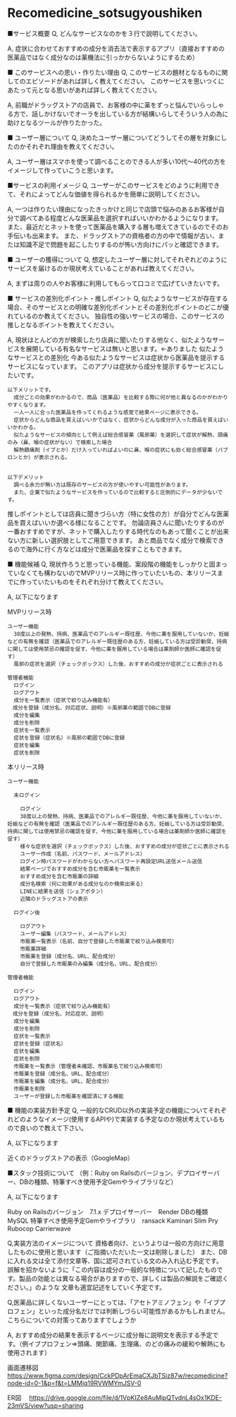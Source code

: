 # Recomedicine_sotsugyoushiken
■サービス概要
Q, どんなサービスなのかを３行で説明してください。

A, 症状に合わせておすすめの成分を消去法で表示するアプリ（直接おすすめの医薬品ではなく成分なのは薬機法に引っかからないようにするため）

■ このサービスへの思い・作りたい理由
Q, このサービスの題材となるものに関してのエピソードがあれば詳しく教えてください。
   このサービスを思いつくにあたって元となる思いがあれば詳しく教えてください。


A, 前職がドラッグストアの店員で、お客様の中に薬をずっと悩んでいらっしゃる方で、話しかけないでオーラを出している方が結構いらしてそういう人の為に助けとなるツールが作りたかった。

■ ユーザー層について
Q, 決めたユーザー層についてどうしてその層を対象にしたのかそれぞれ理由を教えてください。

A, ユーザー層はスマホを使って調べることのできる人が多い10代～40代の方をイメージして作っていこうと思います。


■サービスの利用イメージ
Q, ユーザーがこのサービスをどのように利用できて、それによってどんな価値を得られるかを簡単に説明してください。

A, 一つは作りたい理由になったきっかけと同じで店頭で悩みのあるお客様が自分で調べてある程度どんな医薬品を選択すればいいかわかるようになります。
   また、最近だとネットを使って医薬品を購入する層も増えてきているのでそのお手伝いも出来ます。
   また、ドラッグストアの資格者の方の中で情報が古い、または知識不足で問題を起こしたりするのが怖い方向けにパッと確認できます。


■ ユーザーの獲得について
Q, 想定したユーザー層に対してそれぞれどのようにサービスを届けるのか現状考えていることがあれば教えてください。

A, まずは周りの人やお客様に利用してもらって口コミで広げていきたいです。


■ サービスの差別化ポイント・推しポイント
Q, 似たようなサービスが存在する場合、そのサービスとの明確な差別化ポイントとその差別化ポイントのどこが優れているのか教えてください。
   独自性の強いサービスの場合、このサービスの推しとなるポイントを教えてください。

A, 現状ほとんどの方が検索したり店員に聞いたりする他なく、似たようなサービスを展開している有名なサービスは無いと思います。←ありました
   似たようなサービスとの差別化
    今ある似たようなサービスは症状から医薬品を提示するサービスになっています。
    このアプリは症状から成分を提示するサービスにしたいです。

    以下メリットです。
      成分ごとの効果がわかるので、商品（医薬品）を比較する際に何が他と異なるのかがわかりやすくなります。
      一人一人に合った医薬品を作ってくれるような感覚で結果ページに表示できる。
      症状からどんな商品を買えばいいかではなく、症状からどんな成分が入った商品を買えばいいかわかる。
      似たようなサービスの傾向として例えば総合感冒薬（風邪薬）を選択して症状が解熱、頭痛のみ（鼻、喉の症状がない）で検索した場合
      解熱鎮痛剤（イブとか）だけ入っていればよいのに鼻、喉の症状にも効く総合感冒薬（パブロンとか）が表示される。


    以下デメリット
      調べる余力が無い方は既存のサービスの方が使いやすい可能性があります。
      また、企業で似たようなサービスを作っているので比較すると圧倒的にデータが少ないです。

   推しポイントとしては店員に聞きづらい方（特に女性の方）が自分でどんな医薬品を買えばいいか選べる様になることです。
   勿論店員さんに聞いたりするのが一番おすすめですが、ネットで購入したりする時代なのもあって聞くことが出来ない方に新しい選択肢としてご用意できます。
   あと商品でなく成分で検索できるので海外に行く方などは成分で医薬品を探すこともできます。


■ 機能候補
Q, 現状作ろうと思っている機能、案段階の機能をしっかりと固まっていなくても構わないのでMVPリリース時に作っていたいもの、本リリースまでに作っていたいものをそれぞれ分けて教えてください。

A, 以下になります

  MVPリリース時

    ユーザー機能
      38度以上の発熱、持病、医薬品でのアレルギー既往歴、今他に薬を服用していないか、妊娠などの有無を確認（医薬品でのアレルギー既往歴のある方、妊娠している方は受診勧奨、持病に関しては使用禁忌の確認を促す、今他に薬を服用している場合は薬剤師か医師に確認を促す）
      風邪の症状を選択（チェックボックス）した後、おすすめの成分が症状ごとに表示される

    管理者機能
      ログイン
      ログアウト
      成分を一覧表示（症状で絞り込み機能有）
    　成分を登録（成分名、対応症状、説明）※風邪薬の範囲でDBに登録
      成分を編集
      成分を削除
      症状を一覧表示
      症状を登録（症状名）※風邪の範囲でDBに登録
      症状を編集
      症状を削除

  本リリース時

    ユーザー機能

      未ログイン

        ログイン
        38度以上の発熱、持病、医薬品でのアレルギー既往歴、今他に薬を服用していないか、妊娠などの有無を確認（医薬品でのアレルギー既往歴のある方、妊娠している方は受診勧奨、持病に関しては使用禁忌の確認を促す、今他に薬を服用している場合は薬剤師か医師に確認を促す）
        様々な症状を選択（チェックボックス）した後、おすすめの成分が症状ごとに表示される
        ユーザー作成（名前、パスワード、メールアドレス）
        ログイン時パスワードがわからない方へパスワード再設定URL送信メール送信
        結果ページでおすすめ成分を含む市販薬を一覧表示
        おすすめ成分を含む市販薬の詳細
        成分名検索（何に効果がある成分なのか検索出来る）
        LINEに結果を送信（シェアボタン）
        近隣のドラッグストアの表示

      ログイン後

        ログアウト
        ユーザー編集（パスワード、メールアドレス）
        市販薬一覧表示（名前、自分で登録した市販薬で絞り込み検索可）
        市販薬詳細
        市販薬を登録（成分名、URL、配合成分）
        自分で登録した市販薬のみ編集（成分名、URL、配合成分）

    管理者機能

      ログイン
      ログアウト
      成分を一覧表示（症状で絞り込み機能有）
    　成分を登録（成分名、対応症状、説明）
      成分を編集
      成分を削除
      症状を一覧表示
      症状を登録（症状名）
      症状を編集
      症状を削除
      市販薬を一覧表示（管理者未確認、市販薬名で絞り込み検索可）
      市販薬を登録（成分名、URL、配合成分）
      市販薬を編集（成分名、URL、配合成分）
      市販薬を削除
      ユーザーが登録した市販薬を確認済にする機能

■ 機能の実装方針予定
Q, 一般的なCRUD以外の実装予定の機能についてそれぞれどのようなイメージ(使用するAPIや)で実装する予定なのか現状考えているもので良いので教えて下さい。

A, 以下になります

  近くのドラッグストアの表示（GoogleMap）

■スタック技術について
（例：Ruby on Railsのバージョン、デプロイサーバー、DBの種類、特筆すべき使用予定Gemやライブラリなど）

A, 以下になります

  Ruby on Railsのバージョン　7.1.x
  デプロイサーバー　Render
  DBの種類　MySQL
  特筆すべき使用予定Gemやライブラリ　ransack Kaminari Slim Pry Rubocop Carrierwave 

Q,実装方法のイメージについて
  資格者向け、というよりは一般の方向けに用意したものに使用と思います（ご指摘いただいた一文は削除しました）
  また、DBに入れる文は全て添付文章等、国に認可されている文のみ入れ込む予定です。
  誤解を招かないように「この内容は成分の一般的な特徴について記したものです。製品の効能とは異なる場合がありますので、詳しくは製品の解説をご確認ください。」のような
  文章も適宜記述をしていく予定です。

Q,医薬品に詳しくないユーザーにとっては、「アセトアミノフェン」や「イブプロフェン」といった成分名だけでは判断しづらい可能性があるかもしれません。  
  こちらについての対策ってありますでしょうか

A, おすすめ成分の結果を表示するページに成分毎に説明文を表示する予定です。（例イブプロフェン⇒頭痛、関節痛、生理痛、のどの痛みの緩和や解熱にも使用されます）

画面遷移図
  https://www.figma.com/design/CckPDpArEmaCXJbTSiz87w/recomedicine?node-id=0-1&p=f&t=LMMjq19RVWMYmJSV-0

ER図
　https://drive.google.com/file/d/1VpKIZe8AuMjpQTvdnL4sOx1KDE-23mVS/view?usp=sharing


